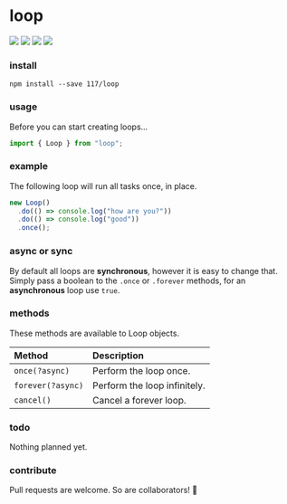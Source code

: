 # loop

![](https://badgen.net/npm/v/@unsc/loop?color=grey)
![](https://badgen.net/david/dep/117/loop)
![](https://badgen.net/packagephobia/install/@unsc/loop?color=055ff3)
![](https://badgen.net/badge/code%20style/prettier/ff51bc)

### install

`npm install --save 117/loop`

### usage

Before you can start creating loops...

```javascript
import { Loop } from "loop";
```

### example

The following loop will run all tasks once, in place.

```javascript
new Loop()
  .do(() => console.log("how are you?"))
  .do(() => console.log("good"))
  .once();
```

### async or sync

By default all loops are **synchronous**, however it is easy to change that.  
Simply pass a boolean to the `.once` or `.forever` methods, for an **asynchronous** loop use `true`.

### methods

These methods are available to Loop objects.

| Method            | Description                  |
| :---------------- | :--------------------------- |
| `once(?async)`    | Perform the loop once.       |
| `forever(?async)` | Perform the loop infinitely. |
| `cancel()`        | Cancel a forever loop.       |

### todo

Nothing planned yet.

### contribute

Pull requests are welcome. So are collaborators! 🥳
